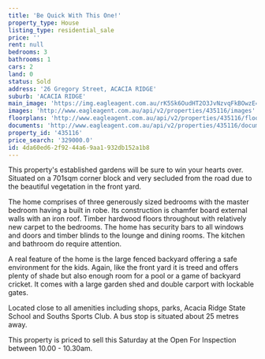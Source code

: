 ```yaml
---
title: 'Be Quick With This One!'
property_type: House
listing_type: residential_sale
price: ''
rent: null
bedrooms: 3
bathrooms: 1
cars: 2
land: 0
status: Sold
address: '26 Gregory Street, ACACIA RIDGE'
suburb: 'ACACIA RIDGE'
main_image: 'https://img.eagleagent.com.au/rK5Sk6OudHT2O3JvNzvqFkBOwzE=/1280x854/smart/https://s3-us-west-2.amazonaws.com/eagleagent-orig/images/6820662/113628019-image-M.jpg'
images: 'http://www.eagleagent.com.au/api/v2/properties/435116/images'
floorplans: 'http://www.eagleagent.com.au/api/v2/properties/435116/floorplans'
documents: 'http://www.eagleagent.com.au/api/v2/properties/435116/documents'
property_id: '435116'
price_search: '329000.0'
id: 4da60ed6-2f92-44a6-9aa1-932db152a1b8
---
```

This property's established gardens will be sure to win your hearts over. Situated on a 701sqm corner block and very secluded from the road due to the beautiful vegetation in the front yard.

The home comprises of three generously sized bedrooms with the master bedroom having a built in robe. Its construction is chamfer board external walls with an iron roof. Timber hardwood floors throughout with relatively new carpet to the bedrooms. The home has security bars to all windows and doors and timber blinds to the lounge and dining rooms. The kitchen and bathroom do require attention.

A real feature of the home is the large fenced backyard offering a safe environment for the kids. Again, like the front yard it is treed and offers plenty of shade but also enough room for a pool or a game of backyard cricket. It comes with a large garden shed and double carport with lockable gates.

Located close to all amenities including shops, parks, Acacia Ridge State School and Souths Sports Club. A bus stop is situated about 25 metres away.

This property is priced to sell this Saturday at the Open For Inspection between 10.00 - 10.30am.